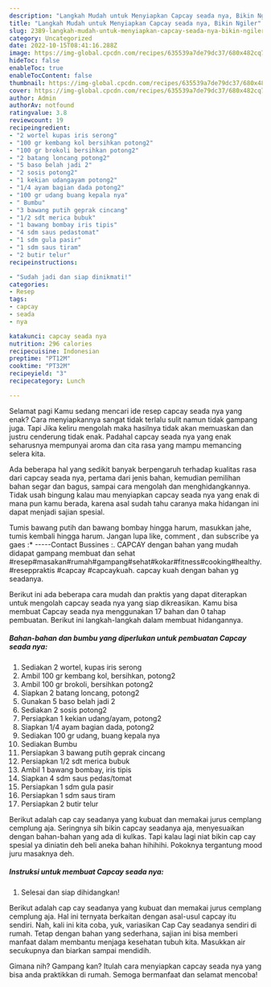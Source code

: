```yaml
---
description: "Langkah Mudah untuk Menyiapkan Capcay seada nya, Bikin Ngiler"
title: "Langkah Mudah untuk Menyiapkan Capcay seada nya, Bikin Ngiler"
slug: 2389-langkah-mudah-untuk-menyiapkan-capcay-seada-nya-bikin-ngiler
category: Uncategorized
date: 2022-10-15T08:41:16.288Z
image: https://img-global.cpcdn.com/recipes/635539a7de79dc37/680x482cq70/capcay-seada-nya-foto-resep-utama.jpg
hideToc: false
enableToc: true
enableTocContent: false
thumbnail: https://img-global.cpcdn.com/recipes/635539a7de79dc37/680x482cq70/capcay-seada-nya-foto-resep-utama.jpg
cover: https://img-global.cpcdn.com/recipes/635539a7de79dc37/680x482cq70/capcay-seada-nya-foto-resep-utama.jpg
author: Admin
authorAv: notfound
ratingvalue: 3.8
reviewcount: 19
recipeingredient:
- "2 wortel kupas iris serong"
- "100 gr kembang kol bersihkan potong2"
- "100 gr brokoli bersihkan potong2"
- "2 batang loncang potong2"
- "5 baso belah jadi 2"
- "2 sosis potong2"
- "1 kekian udangayam potong2"
- "1/4 ayam bagian dada potong2"
- "100 gr udang buang kepala nya"
- " Bumbu"
- "3 bawang putih geprak cincang"
- "1/2 sdt merica bubuk"
- "1 bawang bombay iris tipis"
- "4 sdm saus pedastomat"
- "1 sdm gula pasir"
- "1 sdm saus tiram"
- "2 butir telur"
recipeinstructions:

- "Sudah jadi dan siap dinikmati!"
categories:
- Resep
tags:
- capcay
- seada
- nya

katakunci: capcay seada nya 
nutrition: 296 calories
recipecuisine: Indonesian
preptime: "PT12M"
cooktime: "PT32M"
recipeyield: "3"
recipecategory: Lunch

---
```



Selamat pagi Kamu sedang mencari ide resep capcay seada nya yang enak? Cara menyiapkannya sangat tidak terlalu sulit namun tidak gampang juga. Tapi Jika keliru mengolah maka hasilnya tidak akan memuaskan dan justru cenderung tidak enak. Padahal capcay seada nya yang enak seharusnya mempunyai aroma dan cita rasa yang mampu memancing selera kita.


Ada beberapa hal yang sedikit banyak berpengaruh terhadap kualitas rasa dari capcay seada nya, pertama dari jenis bahan, kemudian pemilihan bahan segar dan bagus, sampai cara mengolah dan menghidangkannya. Tidak usah bingung kalau mau menyiapkan capcay seada nya yang enak di mana pun kamu berada, karena asal sudah tahu caranya maka hidangan ini dapat menjadi sajian spesial.

Tumis bawang putih dan bawang bombay hingga harum, masukkan jahe, tumis kembali hingga harum. Jangan lupa like, comment , dan subscribe ya gaes :* -----Contact Bussines :. CAPCAY dengan bahan yang mudah didapat gampang membuat dan sehat #resep#masakan#rumah#gampang#sehat#kokar#fitness#cooking#healthy. #reseppraktis #capcay #capcaykuah. capcay kuah dengan bahan yg seadanya.


Berikut ini ada beberapa cara mudah dan praktis yang dapat diterapkan untuk mengolah capcay seada nya yang siap dikreasikan. Kamu bisa membuat Capcay seada nya menggunakan 17 bahan dan 0 tahap pembuatan. Berikut ini langkah-langkah dalam membuat hidangannya.

<!--inarticleads1-->

##### Bahan-bahan dan bumbu yang diperlukan untuk pembuatan Capcay seada nya:

1. Sediakan 2 wortel, kupas iris serong
1. Ambil 100 gr kembang kol, bersihkan, potong2
1. Ambil 100 gr brokoli, bersihkan potong2
1. Siapkan 2 batang loncang, potong2
1. Gunakan 5 baso belah jadi 2
1. Sediakan 2 sosis potong2
1. Persiapkan 1 kekian udang/ayam, potong2
1. Siapkan 1/4 ayam bagian dada, potong2
1. Sediakan 100 gr udang, buang kepala nya
1. Sediakan  Bumbu
1. Persiapkan 3 bawang putih geprak cincang
1. Persiapkan 1/2 sdt merica bubuk
1. Ambil 1 bawang bombay, iris tipis
1. Siapkan 4 sdm saus pedas/tomat
1. Persiapkan 1 sdm gula pasir
1. Persiapkan 1 sdm saus tiram
1. Persiapkan 2 butir telur


Berikut adalah cap cay seadanya yang kubuat dan memakai jurus cemplang cemplung aja. Seringnya sih bikin capcay seadanya aja, menyesuaikan dengan bahan-bahan yang ada di kulkas. Tapi kalau lagi niat bikin cap cay spesial ya diniatin deh beli aneka bahan hihihihi. Pokoknya tergantung mood juru masaknya deh. 

<!--inarticleads2-->

##### Instruksi untuk membuat Capcay seada nya:


1. Selesai dan siap dihidangkan!

Berikut adalah cap cay seadanya yang kubuat dan memakai jurus cemplang cemplung aja. Hal ini ternyata berkaitan dengan asal-usul capcay itu sendiri. Nah, kali ini kita coba, yuk, variasikan Cap Cay seadanya sendiri di rumah. Tetap dengan bahan yang sederhana, sajian ini bisa memberi manfaat dalam membantu menjaga kesehatan tubuh kita. Masukkan air secukupnya dan biarkan sampai mendidih. 

Gimana nih? Gampang kan? Itulah cara menyiapkan capcay seada nya yang bisa anda praktikkan di rumah. Semoga bermanfaat dan selamat mencoba!
